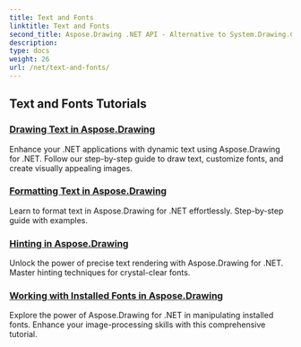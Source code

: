 ```yaml
---
title: Text and Fonts
linktitle: Text and Fonts
second_title: Aspose.Drawing .NET API - Alternative to System.Drawing.Common
description: 
type: docs
weight: 26
url: /net/text-and-fonts/
---
```


## Text and Fonts Tutorials
### [Drawing Text in Aspose.Drawing](./draw-text/)
Enhance your .NET applications with dynamic text using Aspose.Drawing for .NET. Follow our step-by-step guide to draw text, customize fonts, and create visually appealing images.
### [Formatting Text in Aspose.Drawing](./format-text/)
Learn to format text in Aspose.Drawing for .NET effortlessly. Step-by-step guide with examples.
### [Hinting in Aspose.Drawing](./hinting/)
Unlock the power of precise text rendering with Aspose.Drawing for .NET. Master hinting techniques for crystal-clear fonts.
### [Working with Installed Fonts in Aspose.Drawing](./installed-fonts/)
Explore the power of Aspose.Drawing for .NET in manipulating installed fonts. Enhance your image-processing skills with this comprehensive tutorial.